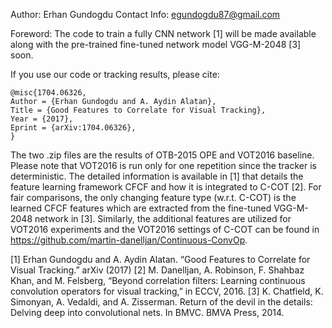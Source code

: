 Author: Erhan Gundogdu
Contact Info: egundogdu87@gmail.com

Foreword: The code to train a fully CNN network [1] will be made available along with the pre-trained fine-tuned network model VGG-M-2048 [3] soon.

If you use our code or tracking results, please cite:

	@misc{1704.06326,
	Author = {Erhan Gundogdu and A. Aydin Alatan},
	Title = {Good Features to Correlate for Visual Tracking},
	Year = {2017},
	Eprint = {arXiv:1704.06326},
	}

The two .zip files are the results of OTB-2015 OPE and VOT2016 baseline.
Please note that VOT2016 is run only for one repetition since the tracker is deterministic.
The detailed information is available in [1] that details the feature learning framework CFCF and how it is integrated to C-COT [2]. For fair comparisons, the only changing feature type (w.r.t. C-COT) is the learned CFCF features which are extracted from the fine-tuned VGG-M-2048 network in [3]. Similarly, the additional features are utilized for VOT2016 experiments and the VOT2016 settings of C-COT can be found in https://github.com/martin-danelljan/Continuous-ConvOp. 


[1] Erhan Gundogdu and A. Aydin Alatan. “Good Features to Correlate for Visual Tracking.” arXiv (2017)
[2] M. Danelljan, A. Robinson, F. Shahbaz Khan, and M. Felsberg, “Beyond correlation filters: Learning continuous convolution operators for visual tracking,” in ECCV, 2016.
[3] K. Chatfield, K. Simonyan, A. Vedaldi, and A. Zisserman. Return of the devil in the details: Delving deep into
convolutional nets. In BMVC. BMVA Press, 2014.
